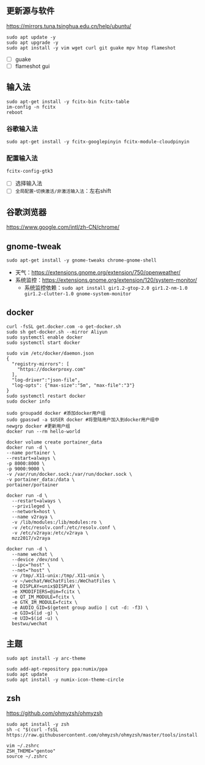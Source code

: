 ## 更新源与软件

https://mirrors.tuna.tsinghua.edu.cn/help/ubuntu/

```shell
sudo apt update -y
sudo apt upgrade -y
sudo apt install -y vim wget curl git guake mpv htop flameshot
```

+ [ ] guake
+ [ ] flameshot gui

## 输入法

```shell
sudo apt-get install -y fcitx-bin fcitx-table
im-config -n fcitx
reboot
```

### 谷歌输入法

```shell
sudo apt-get install -y fcitx-googlepinyin fcitx-module-cloudpinyin
```

### 配置输入法

```shell
fcitx-config-gtk3
```

+ [ ] 选择输入法
+ [ ] `全局配置`-`切换激活/非激活输入法`：左右shift

## 谷歌浏览器

https://www.google.com/intl/zh-CN/chrome/

## gnome-tweak

```shell
sudo apt-get install -y gnome-tweaks chrome-gnome-shell
```

+ 天气：https://extensions.gnome.org/extension/750/openweather/
+ 系统监控：https://extensions.gnome.org/extension/120/system-monitor/
  + 系统监控依赖：`sudo apt install gir1.2-gtop-2.0 gir1.2-nm-1.0 gir1.2-clutter-1.0 gnome-system-monitor`

## docker

```shell
curl -fsSL get.docker.com -o get-docker.sh
sudo sh get-docker.sh --mirror Aliyun
sudo systemctl enable docker
sudo systemctl start docker

sudo vim /etc/docker/daemon.json
{
  "registry-mirrors": [
    "https://dockerproxy.com"
  ],
  "log-driver":"json-file",
  "log-opts": {"max-size":"5m", "max-file":"3"}
}
sudo systemctl restart docker
sudo docker info

sudo groupadd docker #添加docker用户组
sudo gpasswd -a $USER docker #将登陆用户加入到docker用户组中
newgrp docker #更新用户组
docker run --rm hello-world
```

```shell
docker volume create portainer_data
docker run -d \
--name portainer \
--restart=always \
-p 8000:8000 \
-p 9000:9000 \
-v /var/run/docker.sock:/var/run/docker.sock \
-v portainer_data:/data \
portainer/portainer

docker run -d \
  --restart=always \
  --privileged \
  --network=host \
  --name v2raya \
  -v /lib/modules:/lib/modules:ro \
  -v /etc/resolv.conf:/etc/resolv.conf \
  -v /etc/v2raya:/etc/v2raya \
  mzz2017/v2raya

docker run -d \
  --name wechat \
  --device /dev/snd \
  --ipc="host" \
  --net="host" \
  -v /tmp/.X11-unix:/tmp/.X11-unix \
  -v ~/wechat/WeChatFiles:/WeChatFiles \
  -e DISPLAY=unix$DISPLAY \
  -e XMODIFIERS=@im=fcitx \
  -e QT_IM_MODULE=fcitx \
  -e GTK_IM_MODULE=fcitx \
  -e AUDIO_GID=$(getent group audio | cut -d: -f3) \
  -e GID=$(id -g) \
  -e UID=$(id -u) \
  bestwu/wechat
```

## 主题

```shell
sudo apt install -y arc-theme

sudo add-apt-repository ppa:numix/ppa
sudo apt update
sudo apt install -y numix-icon-theme-circle
```

## zsh

https://github.com/ohmyzsh/ohmyzsh

```shell
sudo apt install -y zsh
sh -c "$(curl -fsSL https://raw.githubusercontent.com/ohmyzsh/ohmyzsh/master/tools/install.sh)"

vim ~/.zshrc
ZSH_THEME="gentoo"
source ~/.zshrc
```
